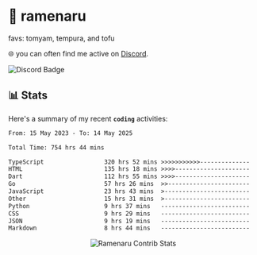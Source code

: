 # 🍜 ramenaru
favs: tomyam, tempura, and tofu

🌐 you can often find me active on [Discord](https://discordapp.com/users/503291004200157185).

![Discord Badge](https://dcbadge.vercel.app/api/shield/503291004200157185)

## 📊 Stats

Here's a summary of my recent **`coding`** activities:

<!--START_SECTION:waka-->

```txt
From: 15 May 2023 - To: 14 May 2025

Total Time: 754 hrs 44 mins

TypeScript                 320 hrs 52 mins >>>>>>>>>>>--------------   42.52 %
HTML                       135 hrs 18 mins >>>>---------------------   17.93 %
Dart                       112 hrs 55 mins >>>>---------------------   14.96 %
Go                         57 hrs 26 mins  >>-----------------------   07.61 %
JavaScript                 23 hrs 43 mins  >------------------------   03.14 %
Other                      15 hrs 31 mins  >------------------------   02.06 %
Python                     9 hrs 37 mins   -------------------------   01.27 %
CSS                        9 hrs 29 mins   -------------------------   01.26 %
JSON                       9 hrs 19 mins   -------------------------   01.24 %
Markdown                   8 hrs 44 mins   -------------------------   01.16 %
```

<!--END_SECTION:waka-->

<div style="text-align: center;">
   <img align="center" src="https://github-readme-streak-stats.herokuapp.com/?user=Ramenaru&theme=dark&card_width=520" alt="Ramenaru Contrib Stats" />
</div>

